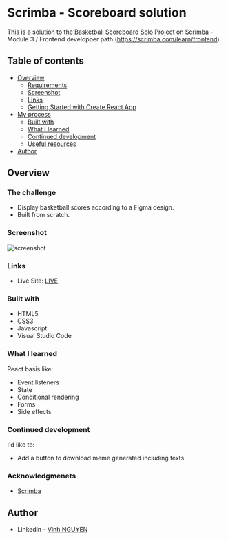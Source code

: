 # Scrimba - Scoreboard solution

This is a solution to the [Basketball Scoreboard Solo Project on Scrimba](https://scrimba.com/learn/frontend/solo-project-basketball-scoreboard-cz9adVfP) - Module 3 / Frontend developper path (https://scrimba.com/learn/frontend).

## Table of contents

- [Overview](#overview)
  - [Requirements](#requirements)
  - [Screenshot](#screenshot)
  - [Links](#links)
  - [Getting Started with Create React App](#getting-started-with-create-react-app)
- [My process](#my-process)
  - [Built with](#built-with)
  - [What I learned](#what-i-learned)
  - [Continued development](#continued-development)
  - [Useful resources](#useful-resources)
- [Author](#author)

## Overview

### The challenge

- Display basketball scores according to a Figma design. 
- Built from scratch.

### Screenshot

![screenshot](/src/screenshots/screenshot.png)

### Links

- Live Site: [LIVE](https://basket-scoreboard-vinh.netlify.app)

### Built with

- HTML5
- CSS3
- Javascript
- Visual Studio Code

### What I learned

React basis like:

- Event listeners
- State
- Conditional rendering
- Forms
- Side effects

### Continued development

I'd like to:

- Add a button to download meme generated including texts

### Acknowledgmenets

- [Scrimba](https://scrimba.com/)


## Author

- Linkedin - [Vinh NGUYEN](https://www.linkedin.com/in/tuan-vinh-nguyen/)
